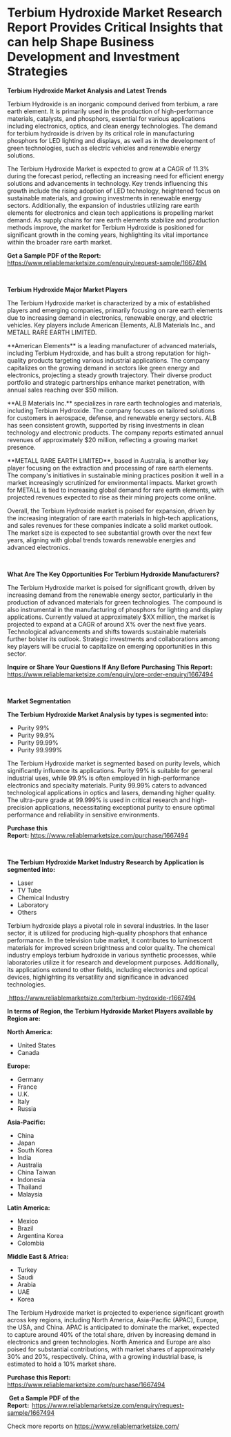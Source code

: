 <p><h1>Terbium Hydroxide Market Research Report Provides Critical Insights that can help Shape Business Development and Investment Strategies</h1></p><p><strong>Terbium Hydroxide Market Analysis and Latest Trends</strong></p>
<p><p>Terbium Hydroxide is an inorganic compound derived from terbium, a rare earth element. It is primarily used in the production of high-performance materials, catalysts, and phosphors, essential for various applications including electronics, optics, and clean energy technologies. The demand for terbium hydroxide is driven by its critical role in manufacturing phosphors for LED lighting and displays, as well as in the development of green technologies, such as electric vehicles and renewable energy solutions.</p><p>The Terbium Hydroxide Market is expected to grow at a CAGR of 11.3% during the forecast period, reflecting an increasing need for efficient energy solutions and advancements in technology. Key trends influencing this growth include the rising adoption of LED technology, heightened focus on sustainable materials, and growing investments in renewable energy sectors. Additionally, the expansion of industries utilizing rare earth elements for electronics and clean tech applications is propelling market demand. As supply chains for rare earth elements stabilize and production methods improve, the market for Terbium Hydroxide is positioned for significant growth in the coming years, highlighting its vital importance within the broader rare earth market.</p></p>
<p><strong>Get a Sample PDF of the Report:&nbsp;</strong> <a href="https://www.reliablemarketsize.com/enquiry/request-sample/1667494?utm_campaign=3248&utm_medium=2&utm_source=Github&utm_content=ia&utm_term=08032025&utm_id=terbium-hydroxide">https://www.reliablemarketsize.com/enquiry/request-sample/1667494</a></p>
<p>&nbsp;</p>
<p><strong>Terbium Hydroxide Major Market Players</strong></p>
<p><p>The Terbium Hydroxide market is characterized by a mix of established players and emerging companies, primarily focusing on rare earth elements due to increasing demand in electronics, renewable energy, and electric vehicles. Key players include American Elements, ALB Materials Inc., and METALL RARE EARTH LIMITED.</p><p>**American Elements** is a leading manufacturer of advanced materials, including Terbium Hydroxide, and has built a strong reputation for high-quality products targeting various industrial applications. The company capitalizes on the growing demand in sectors like green energy and electronics, projecting a steady growth trajectory. Their diverse product portfolio and strategic partnerships enhance market penetration, with annual sales reaching over $50 million.</p><p>**ALB Materials Inc.** specializes in rare earth technologies and materials, including Terbium Hydroxide. The company focuses on tailored solutions for customers in aerospace, defense, and renewable energy sectors. ALB has seen consistent growth, supported by rising investments in clean technology and electronic products. The company reports estimated annual revenues of approximately $20 million, reflecting a growing market presence. </p><p>**METALL RARE EARTH LIMITED**, based in Australia, is another key player focusing on the extraction and processing of rare earth elements. The company's initiatives in sustainable mining practices position it well in a market increasingly scrutinized for environmental impacts. Market growth for METALL is tied to increasing global demand for rare earth elements, with projected revenues expected to rise as their mining projects come online.</p><p>Overall, the Terbium Hydroxide market is poised for expansion, driven by the increasing integration of rare earth materials in high-tech applications, and sales revenues for these companies indicate a solid market outlook. The market size is expected to see substantial growth over the next few years, aligning with global trends towards renewable energies and advanced electronics.</p></p>
<p>&nbsp;</p>
<p><strong>What Are The Key Opportunities For Terbium Hydroxide Manufacturers?</strong></p>
<p><p>The Terbium Hydroxide market is poised for significant growth, driven by increasing demand from the renewable energy sector, particularly in the production of advanced materials for green technologies. The compound is also instrumental in the manufacturing of phosphors for lighting and display applications. Currently valued at approximately $XX million, the market is projected to expand at a CAGR of around X% over the next five years. Technological advancements and shifts towards sustainable materials further bolster its outlook. Strategic investments and collaborations among key players will be crucial to capitalize on emerging opportunities in this sector.</p></p>
<p><strong>Inquire or Share Your Questions If Any Before Purchasing This Report:</strong> <a href="https://www.reliablemarketsize.com/enquiry/pre-order-enquiry/1667494?utm_campaign=3248&utm_medium=2&utm_source=Github&utm_content=ia&utm_term=08032025&utm_id=terbium-hydroxide">https://www.reliablemarketsize.com/enquiry/pre-order-enquiry/1667494</a></p>
<p>&nbsp;</p>
<p><strong>Market Segmentation</strong></p>
<p><strong>The Terbium Hydroxide Market Analysis by types is segmented into:</strong></p>
<p><ul><li>Purity 99%</li><li>Purity 99.9%</li><li>Purity 99.99%</li><li>Purity 99.999%</li></ul></p>
<p><p>The Terbium Hydroxide market is segmented based on purity levels, which significantly influence its applications. Purity 99% is suitable for general industrial uses, while 99.9% is often employed in high-performance electronics and specialty materials. Purity 99.99% caters to advanced technological applications in optics and lasers, demanding higher quality. The ultra-pure grade at 99.999% is used in critical research and high-precision applications, necessitating exceptional purity to ensure optimal performance and reliability in sensitive environments.</p></p>
<p><strong>Purchase this Report:&nbsp;</strong><a href="https://www.reliablemarketsize.com/purchase/1667494?utm_campaign=3248&utm_medium=2&utm_source=Github&utm_content=ia&utm_term=08032025&utm_id=terbium-hydroxide">https://www.reliablemarketsize.com/purchase/1667494</a></p>
<p>&nbsp;</p>
<p><strong>The Terbium Hydroxide Market Industry Research by Application is segmented into:</strong></p>
<p><ul><li>Laser</li><li>TV Tube</li><li>Chemical Industry</li><li>Laboratory</li><li>Others</li></ul></p>
<p><p>Terbium hydroxide plays a pivotal role in several industries. In the laser sector, it is utilized for producing high-quality phosphors that enhance performance. In the television tube market, it contributes to luminescent materials for improved screen brightness and color quality. The chemical industry employs terbium hydroxide in various synthetic processes, while laboratories utilize it for research and development purposes. Additionally, its applications extend to other fields, including electronics and optical devices, highlighting its versatility and significance in advanced technologies.</p></p>
<p><a href="https://www.reliablemarketsize.com/terbium-hydroxide-r1667494?utm_campaign=3248&utm_medium=2&utm_source=Github&utm_content=ia&utm_term=08032025&utm_id=terbium-hydroxide">&nbsp;https://www.reliablemarketsize.com/terbium-hydroxide-r1667494</a></p>
<p><strong>In terms of Region, the Terbium Hydroxide Market Players available by Region are:</strong></p>
<p>
    <p> <strong> North America: </strong>
        <ul>
            <li>United States</li>
            <li>Canada</li>
        </ul>
        </p> 
    <p> <strong> Europe: </strong>
        <ul>
            <li>Germany</li>
            <li>France</li>
            <li>U.K.</li>
            <li>Italy</li>
            <li>Russia</li>
        </ul>
        </p> 
    <p> <strong> Asia-Pacific: </strong>
        <ul>
            <li>China</li>
            <li>Japan</li>
            <li>South Korea</li>
            <li>India</li>
            <li>Australia</li>
            <li>China Taiwan</li>
            <li>Indonesia</li>
            <li>Thailand</li>
            <li>Malaysia</li>
        </ul>
        </p> 
    <p> <strong> Latin America: </strong>
        <ul>
            <li>Mexico</li>
            <li>Brazil</li>
            <li>Argentina Korea</li>
            <li>Colombia</li>
        </ul>
        </p> 
    <p> <strong> Middle East & Africa: </strong>
        <ul>
            <li>Turkey</li>
            <li>Saudi</li>
            <li>Arabia</li>
            <li>UAE</li>
            <li>Korea</li>
        </ul>
    </p>
    </p>
<p><p>The Terbium Hydroxide market is projected to experience significant growth across key regions, including North America, Asia-Pacific (APAC), Europe, the USA, and China. APAC is anticipated to dominate the market, expected to capture around 40% of the total share, driven by increasing demand in electronics and green technologies. North America and Europe are also poised for substantial contributions, with market shares of approximately 30% and 20%, respectively. China, with a growing industrial base, is estimated to hold a 10% market share.</p></p>
<p><strong>Purchase this Report: </strong><a href="https://www.reliablemarketsize.com/purchase/1667494?utm_campaign=3248&utm_medium=2&utm_source=Github&utm_content=ia&utm_term=08032025&utm_id=terbium-hydroxide">https://www.reliablemarketsize.com/purchase/1667494</a></p>
<p>&nbsp;<strong>Get a Sample PDF of the Report:&nbsp;&nbsp;</strong><a href="https://www.reliablemarketsize.com/enquiry/request-sample/1667494?utm_campaign=3248&utm_medium=2&utm_source=Github&utm_content=ia&utm_term=08032025&utm_id=terbium-hydroxide">https://www.reliablemarketsize.com/enquiry/request-sample/1667494</a></p>
<p><strong></strong></p>
<p>Check more reports on <a href="https://www.reliablemarketsize.com/?utm_campaign=3248&utm_medium=2&utm_source=Github&utm_content=ia&utm_term=08032025&utm_id=terbium-hydroxide">https://www.reliablemarketsize.com/</a></p>